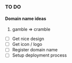 ### TO DO

#### Domain name ideas
1. gamble => cramble

-   [ ] Get nice design
-   [ ] Get icon / logo
-   [ ] Register domain name
-   [ ] Setup deployment process
